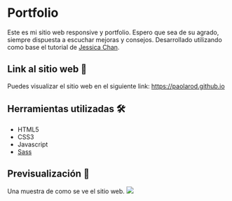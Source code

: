 # Portfolio
Este es mi sitio web responsive y portfolio. Espero que sea de su agrado, siempre dispuesta a escuchar mejoras y consejos. Desarrollado utilizando como base el tutorial de [Jessica Chan](https://www.youtube.com/watch?v=8w_kHIAkucA&t=33s&ab_channel=CoderCoder).

## Link al sitio web 📌
Puedes visualizar el sitio web en el siguiente link:
https://paolarod.github.io
 
## Herramientas utilizadas 🛠
* HTML5
* CSS3
* Javascript 
* [Sass](https://sass-lang.com/)

## Previsualización 📖
Una muestra de como se ve el sitio web. 
![](https://github.com/PaolaRod/PaolaRod/blob/main/images/portfolio.png)
